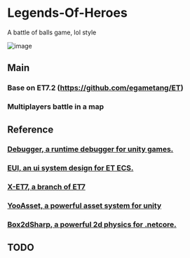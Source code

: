 # Legends-Of-Heroes
A battle of balls game, lol style

![image](https://user-images.githubusercontent.com/8274346/221614980-2390ad29-ae4b-4877-9bb5-30b730dd0819.png)

## Main
### Base on ET7.2 (https://github.com/egametang/ET)
### Multiplayers battle in a map
###

## Reference
### [Debugger, a runtime debugger for unity games.](https://github.com/FlameskyDexive/Debugger)
### [EUI, an ui system design for ET ECS.](https://github.com/zzjfengqing/ET-EUI)
### [X-ET7, a branch of ET7](https://github.com/IcePower/X-ET7)
### [YooAsset, a powerful asset system for unity](https://github.com/tuyoogame/YooAsset)
### [Box2dSharp, a powerful 2d physics for .netcore. ](https://github.com/Zonciu/Box2DSharp)

## TODO
### 
